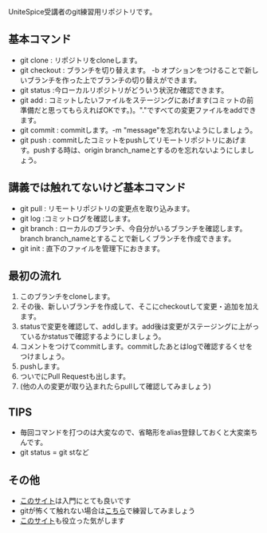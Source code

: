 ﻿UniteSpice受講者のgit練習用リポジトリです。

## 基本コマンド
- git clone : リポジトリをcloneします。
- git checkout : ブランチを切り替えます。 -b オプションをつけることで新しいブランチを作った上でブランチの切り替えができます。
- git status :今ローカルリポジトリがどういう状況か確認できます。
- git add : コミットしたいファイルをステージングにあげます(コミットの前準備だと思ってもらえればOKです。)。"."ですべての変更ファイルをaddできます。
- git commit : commitします。-m "message"を忘れないようにしましょう。
- git push : commitしたコミットをpushしてリモートリポジトリにあげます。pushする時は、origin branch_nameとするのを忘れないようにしましょう。

## 講義では触れてないけど基本コマンド
- git pull : リモートリポジトリの変更点を取り込みます。
- git log :コミットログを確認します。
- git branch : ローカルのブランチ、今自分がいるブランチを確認します。branch branch_nameとすることで新しくブランチを作成できます。
- git init : 直下のファイルを管理下におきます。

## 最初の流れ
1. このブランチをcloneします。
2. その後、新しいブランチを作成して、そこにcheckoutして変更・追加を加えます。
3. statusで変更を確認して、addします。add後は変更がステージングに上がっているかstatusで確認するようにしましょう。
4. コメントをつけてcommitします。commitしたあとはlogで確認するくせをつけましょう。
5. pushします。
6. ついでにPull Requestも出します。
7. (他の人の変更が取り込まれたらpullして確認してみましょう)

## TIPS
- 毎回コマンドを打つのは大変なので、省略形をalias登録しておくと大変楽ちんです。
- git status = git stなど



## その他
- [このサイト](https://backlog.com/ja/git-tutorial/)は入門にとても良いです
- gitが怖くて触れない場合は[こちら](https://learngitbranching.js.org/?locale=ja)で練習してみましょう
- [このサイト](https://employment.en-japan.com/engineerhub/entry/2017/01/31/110000)も役立った気がします
